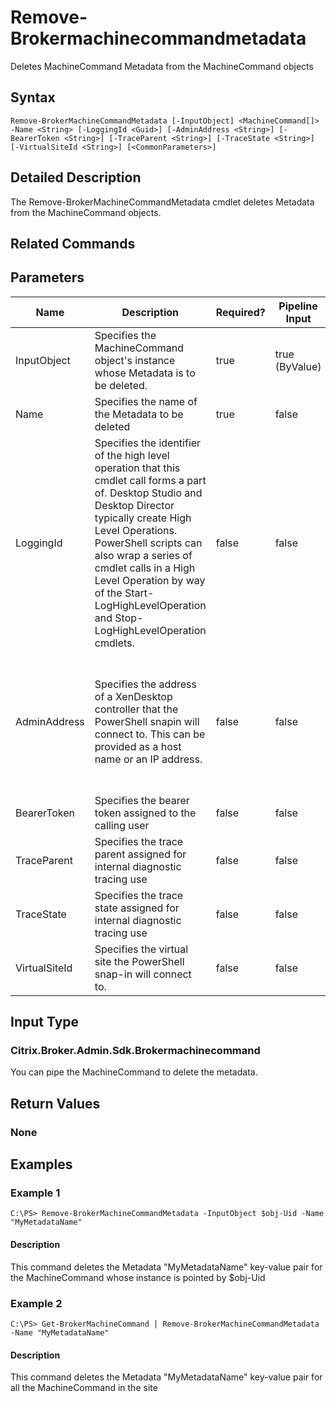 ﻿
# Remove-Brokermachinecommandmetadata
Deletes MachineCommand Metadata from the MachineCommand objects
## Syntax

```
Remove-BrokerMachineCommandMetadata [-InputObject] <MachineCommand[]> -Name <String> [-LoggingId <Guid>] [-AdminAddress <String>] [-BearerToken <String>] [-TraceParent <String>] [-TraceState <String>] [-VirtualSiteId <String>] [<CommonParameters>]
```

## Detailed Description
The Remove-BrokerMachineCommandMetadata cmdlet deletes Metadata from the MachineCommand objects.


## Related Commands

## Parameters
| Name   | Description | Required? | Pipeline Input | Default Value |
| --- | --- | --- | --- | --- |
| InputObject | Specifies the MachineCommand object's instance whose Metadata is to be deleted. | true | true (ByValue) |  |
| Name | Specifies the name of the Metadata to be deleted | true | false |  |
| LoggingId | Specifies the identifier of the high level operation that this cmdlet call forms a part of. Desktop Studio and Desktop Director typically create High Level Operations. PowerShell scripts can also wrap a series of cmdlet calls in a High Level Operation by way of the Start-LogHighLevelOperation and Stop-LogHighLevelOperation cmdlets. | false | false |  |
| AdminAddress | Specifies the address of a XenDesktop controller that the PowerShell snapin will connect to. This can be provided as a host name or an IP address. | false | false | Localhost. Once a value is provided by any cmdlet, this value will become the default. |
| BearerToken | Specifies the bearer token assigned to the calling user | false | false |  |
| TraceParent | Specifies the trace parent assigned for internal diagnostic tracing use | false | false |  |
| TraceState | Specifies the trace state assigned for internal diagnostic tracing use | false | false |  |
| VirtualSiteId | Specifies the virtual site the PowerShell snap-in will connect to. | false | false |  |

## Input Type

### Citrix.Broker.Admin.Sdk.Brokermachinecommand
You can pipe the MachineCommand to delete the metadata.
## Return Values

### None

## Examples

### Example 1

```
C:\PS> Remove-BrokerMachineCommandMetadata -InputObject $obj-Uid -Name "MyMetadataName"
```

#### Description
This command deletes the Metadata "MyMetadataName" key-value pair for the MachineCommand whose instance is pointed by \$obj-Uid
### Example 2

```
C:\PS> Get-BrokerMachineCommand | Remove-BrokerMachineCommandMetadata -Name "MyMetadataName"
```

#### Description
This command deletes the Metadata "MyMetadataName" key-value pair for all the MachineCommand in the site
